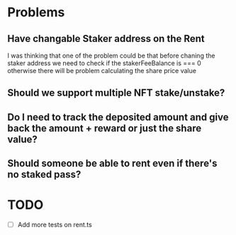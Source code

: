 # Problems

## Have changable Staker address on the Rent

I was thinking that one of the problem could be that before chaning the staker address we need to check if the stakerFeeBalance is === 0 otherwise there will be problem calculating the share price value

## Should we support multiple NFT stake/unstake?

## Do I need to track the deposited amount and give back the amount + reward or just the share value?

## Should someone be able to rent even if there's no staked pass?

# TODO

- [ ] Add more tests on rent.ts
